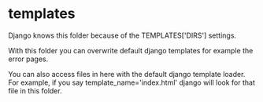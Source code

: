 # templates

Django knows this folder because of the TEMPLATES['DIRS'] settings.

With this folder you can overwrite default django templates for example the error pages.

You can also access files in here with the default django template loader. For example, if you say template_name='index.html' django will look for that file in this folder.
